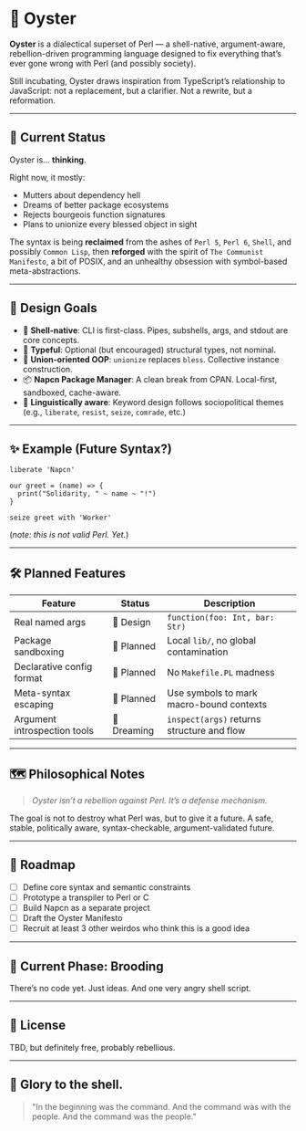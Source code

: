 # 🥚 Oyster

**Oyster** is a dialectical superset of Perl — a shell-native, argument-aware, rebellion-driven programming language designed to fix everything that’s ever gone wrong with Perl (and possibly society).

Still incubating, Oyster draws inspiration from TypeScript’s relationship to JavaScript: not a replacement, but a clarifier. Not a rewrite, but a reformation.

---

## 🤔 Current Status

Oyster is... **thinking**.

Right now, it mostly:
- Mutters about dependency hell
- Dreams of better package ecosystems
- Rejects bourgeois function signatures
- Plans to unionize every blessed object in sight

The syntax is being **reclaimed** from the ashes of `Perl 5`, `Perl 6`, `Shell`, and possibly `Common Lisp`, then **reforged** with the spirit of `The Communist Manifesto`, a bit of POSIX, and an unhealthy obsession with symbol-based meta-abstractions.

---

## 🧱 Design Goals

- 🐚 **Shell-native**: CLI is first-class. Pipes, subshells, args, and stdout are core concepts.
- 🧠 **Typeful**: Optional (but encouraged) structural types, not nominal.
- 🤝 **Union-oriented OOP**: `unionize` replaces `bless`. Collective instance construction.
- 📦 **Napcn Package Manager**: A clean break from CPAN. Local-first, sandboxed, cache-aware.
- 🧬 **Linguistically aware**: Keyword design follows sociopolitical themes (e.g., `liberate`, `resist`, `seize`, `comrade`, etc.)

---

## ✨ Example (Future Syntax?)

```oyster
liberate 'Napcn'

our greet = (name) => {
  print("Solidarity, " ~ name ~ "!")
}

seize greet with 'Worker'
```

(*note: this is not valid Perl. Yet.*)

---

## 🛠 Planned Features

| Feature                      | Status     | Description                                |
|------------------------------|------------|--------------------------------------------|
| Real named args              | 🥚 Design   | `function(foo: Int, bar: Str)`             |
| Package sandboxing           | 🥚 Planned  | Local `lib/`, no global contamination      |
| Declarative config format    | 🥚 Planned  | No `Makefile.PL` madness                   |
| Meta-syntax escaping         | 🥚 Planned  | Use symbols to mark macro-bound contexts   |
| Argument introspection tools | 🥚 Dreaming | `inspect(args)` returns structure and flow |

---

## 🗺 Philosophical Notes

> *Oyster isn’t a rebellion against Perl. It’s a defense mechanism.*

The goal is not to destroy what Perl was, but to give it a future. A safe, stable, politically aware, syntax-checkable, argument-validated future.

---

## 📅 Roadmap

- [ ] Define core syntax and semantic constraints
- [ ] Prototype a transpiler to Perl or C
- [ ] Build Napcn as a separate project
- [ ] Draft the Oyster Manifesto
- [ ] Recruit at least 3 other weirdos who think this is a good idea

---

## 🧪 Current Phase: **Brooding**

There’s no code yet. Just ideas. And one very angry shell script.

---

## 📄 License

TBD, but definitely free, probably rebellious.

---

## 🐚 Glory to the shell.

> "In the beginning was the command. And the command was with the people. And the command was the people."
